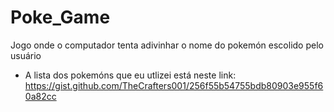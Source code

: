 # Poke_Game
Jogo onde o computador tenta adivinhar o nome do pokemón escolido pelo usuário<br>
* A lista dos pokemóns que eu utlizei está neste link:  <a>https://gist.github.com/TheCrafters001/256f55b54755bdb80903e955f60a82cc</a>
